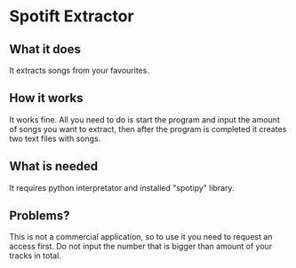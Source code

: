 # Spotift Extractor
## What it does
It extracts songs from your favourites.
## How it works
It works fine. All you need to do is start the program and input the amount of songs you want to extract, then after the program is completed it creates two text files with songs.
## What is needed
It requires python interpretator and installed "spotipy" library.
## Problems?
This is not a commercial application, so to use it you need to request an access first.
Do not input the number that is bigger than amount of your tracks in total.
